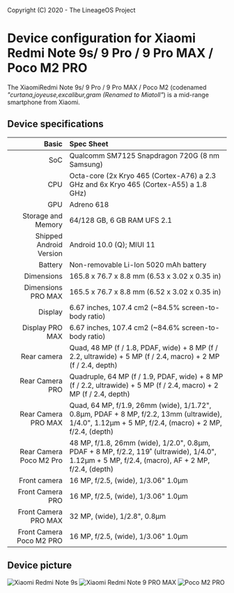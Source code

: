 Copyright (C) 2020 - The LineageOS Project

Device configuration for Xiaomi Redmi Note 9s/ 9 Pro / 9 Pro MAX / Poco M2 PRO
 =========================================

  The XiaomiRedmi Note 9s/ 9 Pro / 9 Pro MAX / Poco M2 (codenamed _"curtana,joyeuse,excalibur,gram (Renamed to Miatoll"_) is a mid-range smartphone from Xiaomi.

  ## Device specifications

  Basic   | Spec Sheet
 -------:|:-------------------------
 SoC     | Qualcomm SM7125 Snapdragon 720G (8 nm Samsung)
 CPU     | Octa-core (2x Kryo 465 (Cortex-A76) a 2.3 GHz and 6x Kryo 465 (Cortex-A55) a 1.8 GHz)
 GPU     | Adreno 618
 Storage and Memory  | 64/128 GB, 6 GB RAM UFS 2.1
 Shipped Android Version | Android 10.0 (Q); MIUI 11
 Battery | Non-removable Li-Ion 5020 mAh battery
 Dimensions | 165.8 x 76.7 x 8.8 mm (6.53 x 3.02 x 0.35 in) 
 Dimensions PRO MAX | 165.5 x 76.7 x 8.8 mm (6.52 x 3.02 x 0.35 in)
 Display | 6.67 inches, 107.4 cm2 (~84.5% screen-to-body ratio)
 Display PRO MAX | 6.67 inches, 107.4 cm2 (~84.6% screen-to-body ratio)
 Rear camera  | Quad, 48 MP (f / 1.8, PDAF, wide) + 8 MP (f / 2.2, ultrawide) + 5 MP (f / 2.4, macro) + 2 MP (f / 2.4, depth)
 Rear Camera PRO | Quadruple, 64 MP (f / 1.9, PDAF, wide) + 8 MP (f / 2.2, ultrawide) + 5 MP (f / 2.4, macro) + 2 MP (f / 2.4, depth)
 Rear Camera PRO MAX | Quad, 	64 MP, f/1.9, 26mm (wide), 1/1.72", 0.8µm, PDAF + 8 MP, f/2.2, 13mm (ultrawide), 1/4.0", 1.12µm + 5 MP, f/2.4, (macro) + 2 MP, f/2.4, (depth)
 Rear Camera Poco M2 Pro | 48 MP, f/1.8, 26mm (wide), 1/2.0", 0.8µm, PDAF + 8 MP, f/2.2, 119˚ (ultrawide), 1/4.0", 1.12µm + 5 MP, f/2.4, (macro), AF + 2 MP, f/2.4, (depth)
 Front camera  | 16 MP, f/2.5, (wide), 1/3.06" 1.0µm
 Front Camera PRO | 16 MP, f/2.5, (wide), 1/3.06" 1.0µm
 Front Camera PRO MAX | 32 MP, (wide), 1/2.8", 0.8µm
 Front Camera Poco M2 PRO | 16 MP, f/2.5, (wide), 1/3.06" 1.0µm

  ## Device picture

  ![Xiaomi Redmi Note 9s](https://fdn2.gsmarena.com/vv/bigpic/xiaomi-redmi-note-9-pro.jpg "Xiaomi Redmi Note 9s/PRO")
  ![Xiaomi Redmi Note 9 PRO MAX](https://fdn2.gsmarena.com/vv/bigpic/xiaomi-redmi-note-9-pro-max.jpg "Xiaomi Redmi Note 9 PRO MAX")
  ![Poco M2 PRO](https://fdn2.gsmarena.com/vv/bigpic/poco-m2-pro.jpg "Poco M2 PRO")
